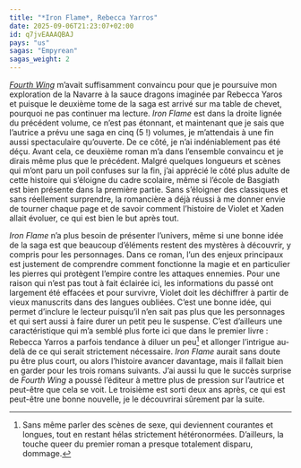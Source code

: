 ```yaml
---
title: "*Iron Flame*, Rebecca Yarros"
date: 2025-09-06T21:23:07+02:00
id: q7jvEAAAQBAJ
pays: "us"
sagas: "Empyrean" 
sagas_weight: 2
---
```


[*Fourth Wing*](/livre/fourth-wing-yarros/) m’avait suffisamment convaincu pour que je poursuive mon exploration de la Navarre à la sauce dragons imaginée par Rebecca Yaros et puisque le deuxième tome de la saga est arrivé sur ma table de chevet, pourquoi ne pas continuer ma lecture. *Iron Flame* est dans la droite lignée du précédent volume, ce n’est pas étonnant, et maintenant que je sais que l’autrice a prévu une saga en cinq (5 !) volumes, je m’attendais à une fin aussi spectaculaire qu’ouverte. De ce côté, je n’ai indéniablement pas été déçu. Avant cela, ce deuxième roman m’a dans l’ensemble convaincu et je dirais même plus que le précédent. Malgré quelques longueurs et scènes qui m’ont paru un poil confuses sur la fin, j’ai apprécié le côté plus adulte de cette histoire qui s’éloigne du cadre scolaire, même si l’école de Basgiath est bien présente dans la première partie. Sans s’éloigner des classiques et sans réellement surprendre, la romancière a déjà réussi à me donner envie de tourner chaque page et de savoir comment l’histoire de Violet et Xaden allait évoluer, ce qui est bien le but après tout.

*Iron Flame* n’a plus besoin de présenter l’univers, même si une bonne idée de la saga est que beaucoup d’éléments restent des mystères à découvrir, y compris pour les personnages. Dans ce roman, l’un des enjeux principaux est justement de comprendre comment fonctionne la magie et en particulier les pierres qui protègent l’empire contre les attaques ennemies. Pour une raison qui n’est pas tout à fait éclairée ici, les informations du passé ont largement été effacées et pour survivre, Violet doit les déchiffrer à partir de vieux manuscrits dans des langues oubliées. C’est une bonne idée, qui permet d’inclure le lecteur puisqu’il n’en sait pas plus que les personnages et qui sert aussi à faire durer un petit peu le suspense. C’est d’ailleurs une caractéristique qui m’a semblé plus forte ici que dans le premier livre : Rebecca Yarros a parfois tendance à diluer un peu[^1] et allonger l’intrigue au-delà de ce qui serait strictement nécessaire. *Iron Flame* aurait sans doute pu être plus court, ou alors l’histoire avancer davantage, mais il fallait bien en garder pour les trois romans suivants. J’ai aussi lu que le succès surprise de *Fourth Wing* a poussé l’éditeur à mettre plus de pression sur l’autrice et peut-être que cela se voit. Le troisième est sorti deux ans après, ce qui est peut-être une bonne nouvelle, je le découvrirai sûrement par la suite. 

[^1]: Sans même parler des scènes de sexe, qui deviennent courantes et longues, tout en restant hélas strictement hétéronormées. D’ailleurs, la touche queer du premier roman a presque totalement disparu, dommage. 